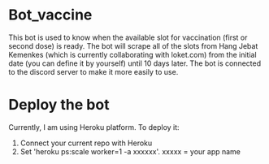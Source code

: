 # Bot_vaccine
This bot is used to know when the available slot for vaccination (first or second dose) is ready. The bot will scrape all of the slots from Hang Jebat Kemenkes (which is currently collaborating with loket.com) from the initial date (you can define it by yourself) until 10 days later. The bot is connected to the discord server to make it more easily to use.

# Deploy the bot
Currently, I am using Heroku platform. To deploy it:
1. Connect your current repo with Heroku
2. Set 'heroku ps:scale worker=1 -a xxxxxx'. xxxxx = your app name

